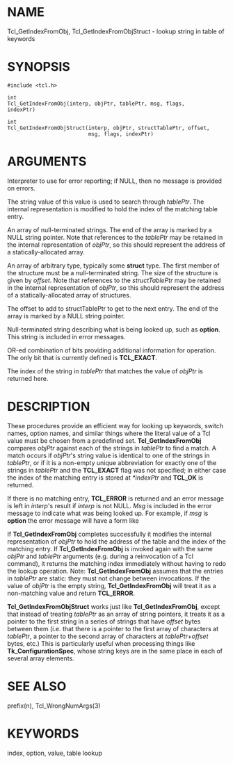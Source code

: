 # NAME

Tcl_GetIndexFromObj, Tcl_GetIndexFromObjStruct - lookup string in table
of keywords

# SYNOPSIS

    #include <tcl.h>

    int
    Tcl_GetIndexFromObj(interp, objPtr, tablePtr, msg, flags,
    indexPtr)

    int
    Tcl_GetIndexFromObjStruct(interp, objPtr, structTablePtr, offset,
                              msg, flags, indexPtr)

# ARGUMENTS

Interpreter to use for error reporting; if NULL, then no message is
provided on errors.

The string value of this value is used to search through *tablePtr*. The
internal representation is modified to hold the index of the matching
table entry.

An array of null-terminated strings. The end of the array is marked by a
NULL string pointer. Note that references to the *tablePtr* may be
retained in the internal representation of *objPtr*, so this should
represent the address of a statically-allocated array.

An array of arbitrary type, typically some **struct** type. The first
member of the structure must be a null-terminated string. The size of
the structure is given by *offset*. Note that references to the
*structTablePtr* may be retained in the internal representation of
*objPtr*, so this should represent the address of a statically-allocated
array of structures.

The offset to add to structTablePtr to get to the next entry. The end of
the array is marked by a NULL string pointer.

Null-terminated string describing what is being looked up, such as
**option**. This string is included in error messages.

OR-ed combination of bits providing additional information for
operation. The only bit that is currently defined is **TCL_EXACT**.

The index of the string in *tablePtr* that matches the value of *objPtr*
is returned here.

# DESCRIPTION

These procedures provide an efficient way for looking up keywords,
switch names, option names, and similar things where the literal value
of a Tcl value must be chosen from a predefined set.
**Tcl_GetIndexFromObj** compares *objPtr* against each of the strings in
*tablePtr* to find a match. A match occurs if *objPtr*\'s string value
is identical to one of the strings in *tablePtr*, or if it is a
non-empty unique abbreviation for exactly one of the strings in
*tablePtr* and the **TCL_EXACT** flag was not specified; in either case
the index of the matching entry is stored at *\*indexPtr* and **TCL_OK**
is returned.

If there is no matching entry, **TCL_ERROR** is returned and an error
message is left in *interp*\'s result if *interp* is not NULL. *Msg* is
included in the error message to indicate what was being looked up. For
example, if *msg* is **option** the error message will have a form like

If **Tcl_GetIndexFromObj** completes successfully it modifies the
internal representation of *objPtr* to hold the address of the table and
the index of the matching entry. If **Tcl_GetIndexFromObj** is invoked
again with the same *objPtr* and *tablePtr* arguments (e.g. during a
reinvocation of a Tcl command), it returns the matching index
immediately without having to redo the lookup operation. Note:
**Tcl_GetIndexFromObj** assumes that the entries in *tablePtr* are
static: they must not change between invocations. If the value of
*objPtr* is the empty string, **Tcl_GetIndexFromObj** will treat it as a
non-matching value and return **TCL_ERROR**.

**Tcl_GetIndexFromObjStruct** works just like **Tcl_GetIndexFromObj**,
except that instead of treating *tablePtr* as an array of string
pointers, it treats it as a pointer to the first string in a series of
strings that have *offset* bytes between them (i.e. that there is a
pointer to the first array of characters at *tablePtr*, a pointer to the
second array of characters at *tablePtr*+*offset* bytes, etc.) This is
particularly useful when processing things like
**Tk_ConfigurationSpec**, whose string keys are in the same place in
each of several array elements.

# SEE ALSO

prefix(n), Tcl_WrongNumArgs(3)

# KEYWORDS

index, option, value, table lookup
